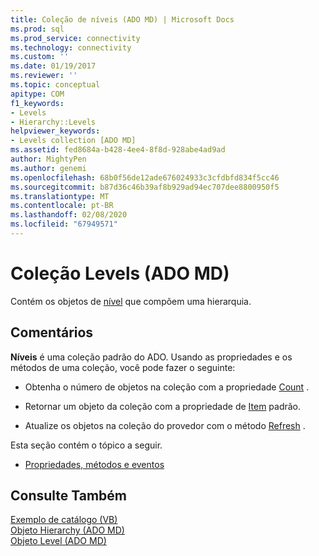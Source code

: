 ```yaml
---
title: Coleção de níveis (ADO MD) | Microsoft Docs
ms.prod: sql
ms.prod_service: connectivity
ms.technology: connectivity
ms.custom: ''
ms.date: 01/19/2017
ms.reviewer: ''
ms.topic: conceptual
apitype: COM
f1_keywords:
- Levels
- Hierarchy::Levels
helpviewer_keywords:
- Levels collection [ADO MD]
ms.assetid: fed8684a-b428-4ee4-8f8d-928abe4ad9ad
author: MightyPen
ms.author: genemi
ms.openlocfilehash: 68b0f56de12ade676024933c3cfdbfd834f5cc46
ms.sourcegitcommit: b87d36c46b39af8b929ad94ec707dee8800950f5
ms.translationtype: MT
ms.contentlocale: pt-BR
ms.lasthandoff: 02/08/2020
ms.locfileid: "67949571"
---
```

# <a name="levels-collection-ado-md"></a>Coleção Levels (ADO MD)
Contém os objetos de [nível](../../../ado/reference/ado-md-api/level-object-ado-md.md) que compõem uma hierarquia.  
  
## <a name="remarks"></a>Comentários  
 **Níveis** é uma coleção padrão do ADO. Usando as propriedades e os métodos de uma coleção, você pode fazer o seguinte:  
  
-   Obtenha o número de objetos na coleção com a propriedade [Count](../../../ado/reference/ado-api/count-property-ado.md) .  
  
-   Retornar um objeto da coleção com a propriedade de [Item](../../../ado/reference/ado-api/item-property-ado.md) padrão.  
  
-   Atualize os objetos na coleção do provedor com o método [Refresh](../../../ado/reference/ado-api/refresh-method-ado.md) .  
  
 Esta seção contém o tópico a seguir.  
  
-   [Propriedades, métodos e eventos](../../../ado/reference/ado-md-api/levels-collection-properties-methods-and-events.md)  
  
## <a name="see-also"></a>Consulte Também  
 [Exemplo de catálogo (VB)](../../../ado/reference/ado-md-api/catalog-example-vb.md)   
 [Objeto Hierarchy (ADO MD)](../../../ado/reference/ado-md-api/hierarchy-object-ado-md.md)   
 [Objeto Level (ADO MD)](../../../ado/reference/ado-md-api/level-object-ado-md.md)
